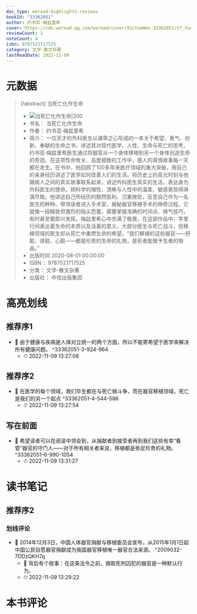 ```yaml
---
doc_type: weread-highlights-reviews
bookId: "33362051"
author: 约书亚·梅兹里希
cover: https://cdn.weread.qq.com/weread/cover/93/YueWen_33362051/t7_YueWen_33362051.jpg
reviewCount: 1
noteCount: 4
isbn: 9787521717525
category: 文学-散文杂著
lastReadDate: 2022-11-09
---
```

# 元数据
> [!abstract] 当死亡化作生命
> - ![ 当死亡化作生命|200](https://cdn.weread.qq.com/weread/cover/93/YueWen_33362051/t7_YueWen_33362051.jpg)
> - 书名： 当死亡化作生命
> - 作者： 约书亚·梅兹里希
> - 简介： 一位天才的外科医生以谦卑之心写成的一本关于希望、勇气、创新、奉献的生命之书，讲述其对现代医学、人性、生命与死亡的思考。 约书亚·梅兹里希医生通过将器官从一个身体移植到另一个身体创造生命的奇迹。在这项性命攸关、高度细致的工作中，感人的真情故事每一天都在发生。在书中，他回顾了100多年来医疗领域的重大突破，用自己的亲身经历讲述了医学如何改善人们的生活。将历史上的高光时刻与他跟病人之间的真实故事联系起来，讲述外科医生真实的生活，表达身为外科医生的使命。把科学的理性、清晰与人性中的温柔、敏感表现得淋漓尽致。他讲述自己所经历的飘然胜利、沉重挫败，反思自己作为一名医生的种种。带领读者进入手术室，揭秘器官移植手术的神奇过程，它就像一段精致但激烈的指尖芭蕾，需要掌握准确的时间点、换气技巧，有时甚至要即兴发挥。梅兹里希心中充满了敬畏，在这部作品中，字里行间表达着生命的本质以及活着的意义。大部分医生与死亡战斗，但移植领域的医生却从死亡中重燃生命的希望。“我们移植的这些器官——肝脏、肾脏、心脏——都是珍贵的生命的礼物，是死者能赠予生者的物品。”
> - 出版时间 2020-08-01 00:00:00
> - ISBN： 9787521717525
> - 分类： 文学-散文杂著
> - 出版社： 中信出版集团

# 高亮划线

## 推荐序1


- 📌 由于健康与疾病是人体对立统一的两个方面，所以不能寄希望于医学来解决所有健康问题。 ^33362051-3-924-964
    - ⏱ 2022-11-09 13:27:08 
## 推荐序2


- 📌 在医学的每个领域，我们毕生都在与死亡做斗争，而在器官移植领域，死亡是我们的另一个起点 ^33362051-4-544-586
    - ⏱ 2022-11-09 13:27:54 
 
## 写在前面


- 📌 希望读者可以在阅读中领会到，从捐献者到接受者再到我们这些有幸“看管”器官的守门人——对于所有相关者来说，移植都是弥足珍贵的礼物。 ^33362051-6-990-1054
    - ⏱ 2022-11-09 13:31:27 
# 读书笔记

## 推荐序2

### 划线评论
- 📌 2014年12月3日，中国人体器官捐献与移植委员会宣布，从2015年1月1日起中国公民自愿器官捐献成为我国器官移植唯一器官合法来源。  ^2009032-7DDzQKH7q
    - 💭 背后有个故事：在这条法令之前，摘取死刑囚犯的器官是一种默认行为。
    - ⏱ 2022-11-09 13:29:22
   
# 本书评论

